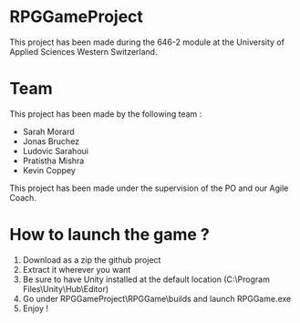 # RPGGameProject
This project has been made during the 646-2 module at the University of Applied Sciences Western Switzerland.

# Team

This project has been made by the following team :

- Sarah Morard
- Jonas Bruchez
- Ludovic Sarahoui
- Pratistha Mishra
- Kevin Coppey

This project has been made under the supervision of the PO and our Agile Coach.

# How to launch the game ?

1) Download as a zip the github project
2) Extract it wherever you want
3) Be sure to have Unity installed at the default location (C:\Program Files\Unity\Hub\Editor)
4) Go under RPGGameProject\RPGGame\builds and launch RPGGame.exe
5) Enjoy !
